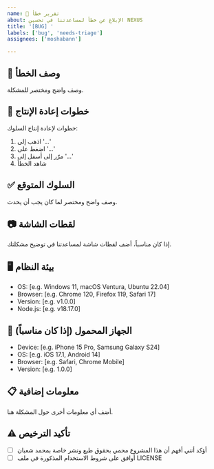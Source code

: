```yaml
---
name: 🐛 تقرير خطأ
about: الإبلاغ عن خطأ لمساعدتنا في تحسين NEXUS
title: '[BUG] '
labels: ['bug', 'needs-triage']
assignees: ['moshabann']

---
```


## 🐛 وصف الخطأ
وصف واضح ومختصر للمشكلة.

## 🔄 خطوات إعادة الإنتاج
خطوات لإعادة إنتاج السلوك:
1. اذهب إلى '...'
2. اضغط على '...'
3. مرّر إلى أسفل إلى '...'
4. شاهد الخطأ

## ✅ السلوك المتوقع
وصف واضح ومختصر لما كان يجب أن يحدث.

## 📷 لقطات الشاشة
إذا كان مناسباً، أضف لقطات شاشة لمساعدتنا في توضيح مشكلتك.

## 🖥️ بيئة النظام
 - OS: [e.g. Windows 11, macOS Ventura, Ubuntu 22.04]
 - Browser: [e.g. Chrome 120, Firefox 119, Safari 17]
 - Version: [e.g. v1.0.0]
 - Node.js: [e.g. v18.17.0]

## 📱 الجهاز المحمول (إذا كان مناسباً)
 - Device: [e.g. iPhone 15 Pro, Samsung Galaxy S24]
 - OS: [e.g. iOS 17.1, Android 14]
 - Browser: [e.g. Safari, Chrome Mobile]
 - Version: [e.g. 1.0.0]

## 📋 معلومات إضافية
أضف أي معلومات أخرى حول المشكلة هنا.

## ⚠️ تأكيد الترخيص
- [ ] أؤكد أنني أفهم أن هذا المشروع محمي بحقوق طبع ونشر خاصة بمحمد شعبان
- [ ] أوافق على شروط الاستخدام المذكورة في ملف LICENSE
